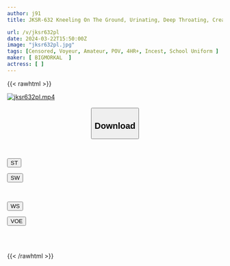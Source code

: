 ```yaml
---
author: j91
title: JKSR-632 Kneeling On The Ground, Urinating, Deep Throating, Creampie, Meat Urinal, I Won't Let You Escape For The Rest Of My Life! Rape Is The Ultimate Expression Of Love

url: /v/jksr632pl
date: 2024-03-22T15:50:00Z
image: "jksr632pl.jpg"
tags: [Censored, Voyeur, Amateur, POV, 4HR+, Incest, School Uniform	]
maker: [ BIGMORKAL  ]
actress: [ ]
---
```



{{< rawhtml >}}

<div class="video" data-videoid="84WZDpWe86toAWD">
    <a href="javascript:;">
        <img src="/v/jksr632pl/jksr632pl.jpg" width="WIDTH" height="HEIGHT" alt="jksr632pl.mp4" loading="lazy">
    </a>
</div>

<script type="text/javascript" src="https://j91.asia/asset/on-demand-st.js"></script>

<br>
  <link rel="stylesheet" href="https://j91.asia/asset/bs5.css">
  
  <center>
  <button class="btn btn-primary" type="button" data-bs-toggle="collapse" data-bs-target=".multi-collapse" aria-expanded="false" aria-controls="multiCollapseExample1 multiCollapseExample2"><h2>Download</h2></button></center>
</p>
<div class="row">
  <div class="col">
    <div class="collapse multi-collapse" id="multiCollapseExample1">
      <div class="card card-body">
	      	      <br>
<div class="buttons">  
<p><a href="https://streamtape.to/v/84WZDpWe86toAWD" target="_blank"><button class="btn-hover color-3"><i class="fa fa-download"></i> ST</button></a></p>
<p><a href="https://asnwish.com/bb8b6hwl6cvo" target="_blank"><button class="btn-hover color-2"><i class="fa fa-download"></i> SW</button></a></p></div>
    </div>
  </div>
</div>
  <div class="col">
    <div class="collapse multi-collapse" id="multiCollapseExample2">
      <div class="card card-body">
	      <br>
<div class="buttons">
<p><a href="https://wolfstream.tv/gy9k5b4sbp3k"><button class="btn-hover color-9"><i class="fa fa-download"></i> WS</button></a></p>
<p><a href="https://voe.sx/z4dyqtcizrnq"><button class="btn-hover color-8"><i class="fa fa-download"></i> VOE</button></a></p></div>
<br><br>
      </div>
    </div>
  </div>
</div>

{{< /rawhtml >}}